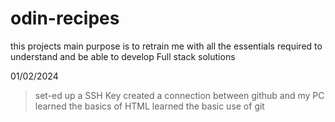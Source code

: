 # odin-recipes

this projects main purpose is to retrain me with all the essentials required to understand and be able to develop Full stack solutions

01/02/2024

> set-ed up a SSH Key
> created a connection between github and my PC
> learned the basics of HTML
> learned the basic use of git

